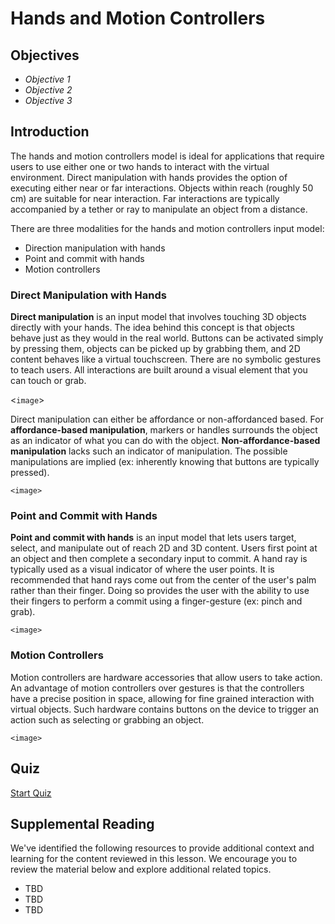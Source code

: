 # Hands and Motion Controllers

## Objectives

- *Objective 1*
- *Objective 2*
- *Objective 3*

## Introduction

The hands and motion controllers model is ideal for applications that require users to use either one or two hands to interact with the virtual environment. Direct manipulation with hands provides the option of executing either  near or far interactions. Objects within reach (roughly 50 cm) are suitable for near interaction. Far interactions are typically accompanied by a tether or ray to manipulate an object from a distance.

There are three modalities for the hands and motion controllers input model:

- Direction manipulation with hands
- Point and commit with hands
- Motion controllers

### Direct Manipulation with Hands

**Direct manipulation** is an input model that involves touching 3D objects directly with your hands. The idea behind this concept is that objects behave just as they would in the real world. Buttons can be activated simply by pressing them, objects can be picked up by grabbing them, and 2D content behaves like a virtual touchscreen. There are no symbolic gestures to teach users. All interactions are built around a visual element that you can touch or grab.

<`image`>

Direct manipulation can either be affordance or non-affordanced based. For **affordance-based manipulation**, markers or handles surrounds the object as an indicator of what you can do with the object. **Non-affordance-based manipulation** lacks such an indicator of manipulation. The possible manipulations are implied (ex: inherently knowing that buttons are typically pressed).

`<image>`

### Point and Commit with Hands

**Point and commit with hands** is an input model that lets users target, select, and manipulate out of reach 2D and 3D content. Users first point at an object and then complete a secondary input to commit. A hand ray is typically used as a visual indicator of where the user points. It is recommended that hand rays come out from the center of the user's palm rather than their finger. Doing so provides the user with the ability to use their fingers to perform a commit using a finger-gesture (ex: pinch and grab).

`<image>`

### Motion Controllers

Motion controllers are hardware accessories that allow users to take action. An advantage of motion controllers over gestures is that the controllers have a precise position in space, allowing for fine grained interaction with virtual objects. Such hardware contains buttons on the device to trigger an action such as selecting or grabbing an object.

`<image>`

## Quiz

[Start Quiz](LINK)

## Supplemental Reading

We've identified the following resources to provide additional context and learning for the content reviewed in this lesson. We encourage you to review the material below and explore additional related topics.

- TBD
- TBD
- TBD